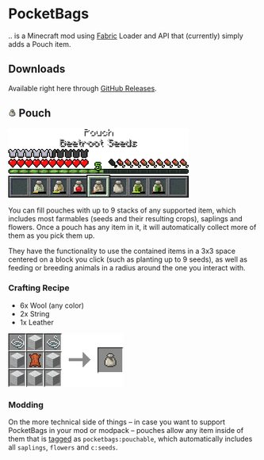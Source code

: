 # PocketBags

.. is a Minecraft mod using [Fabric](https://fabricmc.net/) Loader and API that (currently) simply adds a Pouch item.

## Downloads

Available right here through [GitHub Releases](https://github.com/copygirl/).

## ![](docs/pouch.png) Pouch

![](docs/pouch_screenshot.png)

You can fill pouches with up to 9 stacks of any supported item, which includes most farmables (seeds and their resulting crops), saplings and flowers. Once a pouch has any item in it, it will automatically collect more of them as you pick them up.

They have the functionality to use the contained items in a 3x3 space centered on a block you click (such as planting up to 9 seeds), as well as feeding or breeding animals in a radius around the one you interact with.

### Crafting Recipe

- 6x Wool (any color)
- 2x String
- 1x Leather

![](docs/recipe.png)

### Modding

On the more technical side of things – in case you want to support PocketBags in your mod or modpack – pouches allow any item inside of them that is [tagged](https://minecraft.gamepedia.com/Tag) as `pocketbags:pouchable`, which automatically includes all `saplings`, `flowers` and `c:seeds`.
